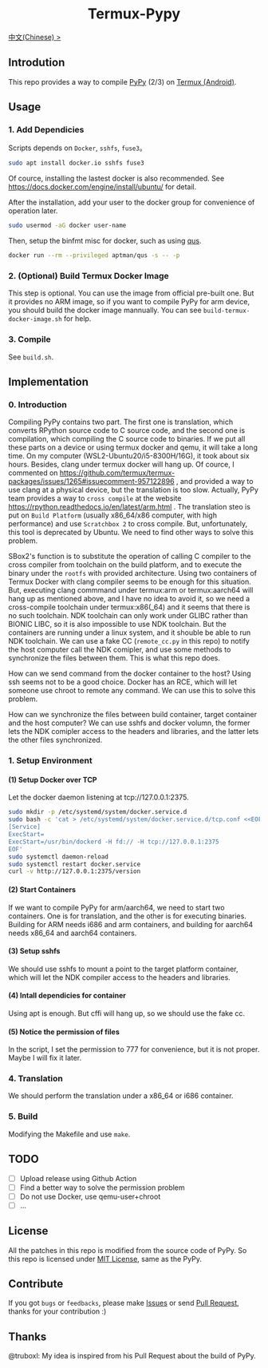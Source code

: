 <h1 align="center">Termux-Pypy</h1>

[中文(Chinese) >](https://github.com/licy183/termux-pypy/blob/main/README-zh_CN.md)

## Introdution

This repo provides a way to compile [PyPy](https://pypy.org/) (2/3) on [Termux (Android)](https://github.com/termux/termux-app).

## Usage

### 1. Add Dependicies

Scripts depends on `Docker`, `sshfs`, `fuse3`。

```bash
sudo apt install docker.io sshfs fuse3
```

Of cource, installing the lastest docker is also recommended. See https://docs.docker.com/engine/install/ubuntu/ for detail.

After the installation, add your user to the docker group for convenience of operation later.

```bash
sudo usermod -aG docker user-name
```

Then, setup the binfmt misc for docker, such as using [qus](https://github.com/dbhi/qus).

```bash
docker run --rm --privileged aptman/qus -s -- -p
```

### 2. (Optional) Build Termux Docker Image

This step is optional. You can use the image from official pre-built one. But it provides no ARM image, so if you want to compile PyPy for arm device, you should build the docker image mannually. You can see `build-termux-docker-image.sh` for help.

### 3. Compile

See `build.sh`.

## Implementation

### 0. Introduction

Compiling PyPy contains two part. The first one is translation, which converts RPython source code to C source code, and the second one is compilation, which compiling the C source code to binaries. If we put all these parts on a device or using termux docker and qemu, it will take a long time. On my computer (WSL2-Ubuntu20/i5-8300H/16G), it took about six hours. Besides, clang under termux docker will hang up. Of cource, I commented on https://github.com/termux/termux-packages/issues/1265#issuecomment-957122896 , and provided a way to use clang at a physical device, but the translation is too slow. Actually, PyPy team provides a way to `cross compile` at the website https://rpython.readthedocs.io/en/latest/arm.html . The translation steo is put on `Build Platform` (usually x86_64/x86 computer, with high performance) and use `Scratchbox 2` to cross compile. But, unfortunately, this tool is deprecated by Ubuntu. We need to find other ways to solve this problem.

SBox2's function is to substitute the operation of calling C compiler to the cross compiler from toolchain on the build platform, and to execute the binary under the `rootfs` with provided architecture. Using two containers of Termux Docker with clang compiler seems to be enough for this situation. But, executing clang commmand under termux:arm or termux:aarch64 will hang up as mentioned above, and I have no idea to avoid it, so we need a cross-compile toolchain under termux:x86(_64) and it seems that there is no such toolchain. NDK toolchain can only work under GLIBC rather than BIONIC LIBC, so it is also impossible to use NDK toolchain. But the containers are running under a linux system, and it shouble be able to run NDK toolchain. We can use a fake CC (`remote_cc.py` in this repo) to notify the host computer call the NDK comipler, and use some methods to synchronize the files between them. This is what this repo does.

How can we send command from the docker container to the host? Using ssh seems not to be a good choice. Docker has an RCE, which will let someone use chroot to remote any command. We can use this to solve this problem.

How can we synchronize the files between build container, target container and the host computer? We can use sshfs and docker volumn, the former lets the NDK comipler access to the headers and libraries, and the latter lets the other files synchronized.

### 1. Setup Environment

#### (1) Setup Docker over TCP

Let the docker daemon listening at tcp://127.0.0.1:2375.

```bash
sudo mkdir -p /etc/systemd/system/docker.service.d
sudo bash -c 'cat > /etc/systemd/system/docker.service.d/tcp.conf <<EOF
[Service]
ExecStart=
ExecStart=/usr/bin/dockerd -H fd:// -H tcp://127.0.0.1:2375
EOF'
sudo systemctl daemon-reload
sudo systemctl restart docker.service
curl -v http://127.0.0.1:2375/version
```

#### (2) Start Containers

If we want to compile PyPy for arm/aarch64, we need to start two containers. One is for translation, and the other is for executing binaries. Building for ARM needs i686 and arm containers, and building for aarch64 needs x86_64 and aarch64 containers.

#### (3) Setup sshfs

We should use sshfs to mount a point to the target platform container, which will let the NDK compiler access to the headers and libraries.

#### (4) Intall dependicies for container

Using apt is enough. But cffi will hang up, so we should use the fake cc.

#### (5) Notice the permission of files

In the script, I set the permission to 777 for convenience, but it is not proper. Maybe I will fix it later.

### 4. Translation

We should perform the translation under a x86_64 or i686 container.

### 5. Build

Modifying the Makefile and use `make`.

## TODO

- [ ] Upload release using Github Action
- [ ] Find a better way to solve the permission problem
- [ ] Do not use Docker, use qemu-user+chroot
- [ ] ... 

## License

All the patches in this repo is modified from the source code of PyPy. So this repo is licensed under [MIT License](http://opensource.org/licenses/MIT), same as the PyPy.

## Contribute

If you got `bugs` or `feedbacks`, please make [Issues](https://github.com/licy183/termux-pypy/issues) or send [Pull Request](https://github.com/licy183/termux-pypy/pulls), thanks for your contribution :)

## Thanks

@truboxl: My idea is inspired from his Pull Request about the build of PyPy.
